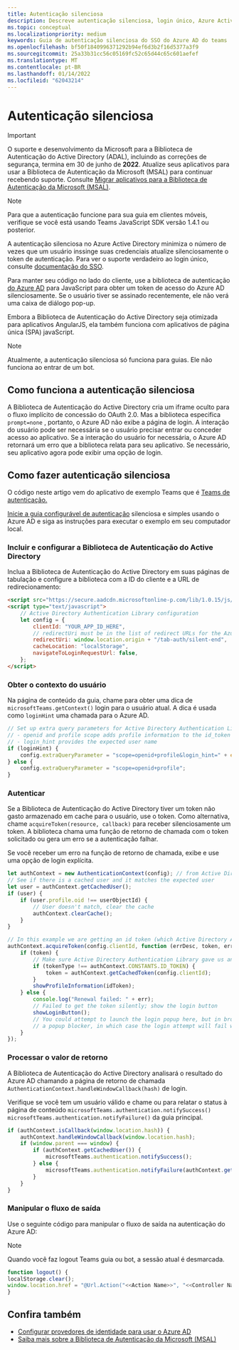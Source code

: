 ```yaml
---
title: Autenticação silenciosa
description: Descreve autenticação silenciosa, login único, Azure Active Directory para guias
ms.topic: conceptual
ms.localizationpriority: medium
keywords: Guia de autenticação silenciosa do SSO do Azure AD do teams
ms.openlocfilehash: bf50f1840996371292b94ef6d3b2f16d5377a3f9
ms.sourcegitcommit: 25a33b31cc56c05169fc52c65d44c65c601aefef
ms.translationtype: MT
ms.contentlocale: pt-BR
ms.lasthandoff: 01/14/2022
ms.locfileid: "62043214"
---
```

# <a name="silent-authentication"></a>Autenticação silenciosa

> [!IMPORTANT]
> O suporte e desenvolvimento da Microsoft para a Biblioteca de Autenticação do Active Directory (ADAL), incluindo as correções de segurança, termina em 30 de junho de **2022**. Atualize seus aplicativos para usar a Biblioteca de Autenticação da Microsoft (MSAL) para continuar recebendo suporte. Consulte [Migrar aplicativos para a Biblioteca de Autenticação da Microsoft (MSAL)](/azure/active-directory/develop/msal-migration).

> [!NOTE]
> Para que a autenticação funcione para sua guia em clientes móveis, verifique se você está usando Teams JavaScript SDK versão 1.4.1 ou posterior.

A autenticação silenciosa no Azure Active Directory minimiza o número de vezes que um usuário inssinge suas credenciais atualize silenciosamente o token de autenticação. Para ver o suporte verdadeiro ao login único, consulte [documentação do SSO](~/tabs/how-to/authentication/auth-aad-sso.md).

Para manter seu código no lado do cliente, use a biblioteca de autenticação [do Azure AD](/azure/active-directory/develop/active-directory-authentication-libraries) para JavaScript para obter um token de acesso do Azure AD silenciosamente. Se o usuário tiver se assinado recentemente, ele não verá uma caixa de diálogo pop-up.

Embora a Biblioteca de Autenticação do Active Directory seja otimizada para aplicativos AngularJS, ela também funciona com aplicativos de página única (SPA) javaScript.

> [!NOTE]
> Atualmente, a autenticação silenciosa só funciona para guias. Ele não funciona ao entrar de um bot.

## <a name="how-silent-authentication-works"></a>Como funciona a autenticação silenciosa

A Biblioteca de Autenticação do Active Directory cria um iframe oculto para o fluxo implícito de concessão do OAuth 2.0. Mas a biblioteca especifica `prompt=none` , portanto, o Azure AD não exibe a página de login. A interação do usuário pode ser necessária se o usuário precisar entrar ou conceder acesso ao aplicativo. Se a interação do usuário for necessária, o Azure AD retornará um erro que a biblioteca relata para seu aplicativo. Se necessário, seu aplicativo agora pode exibir uma opção de login.

## <a name="how-to-do-silent-authentication"></a>Como fazer autenticação silenciosa

O código neste artigo vem do aplicativo de exemplo Teams que é [Teams de autenticação.](https://github.com/OfficeDev/Microsoft-Teams-Samples/blob/main/samples/app-auth/nodejs/src/views/tab/silent/silent.hbs)

[Inicie a guia configurável de autenticação](https://github.com/OfficeDev/Microsoft-Teams-Samples/tree/main/samples/tab-channel-group-config-page-auth/csharp) silenciosa e simples usando o Azure AD e siga as instruções para executar o exemplo em seu computador local.

### <a name="include-and-configure-active-directory-authentication-library"></a>Incluir e configurar a Biblioteca de Autenticação do Active Directory

Inclua a Biblioteca de Autenticação do Active Directory em suas páginas de tabulação e configure a biblioteca com a ID do cliente e a URL de redirecionamento:

```html
<script src="https://secure.aadcdn.microsoftonline-p.com/lib/1.0.15/js/adal.min.js" integrity="sha384-lIk8T3uMxKqXQVVfFbiw0K/Nq+kt1P3NtGt/pNexiDby2rKU6xnDY8p16gIwKqgI" crossorigin="anonymous"></script>
<script type="text/javascript">
    // Active Directory Authentication Library configuration
    let config = {
        clientId: "YOUR_APP_ID_HERE",
        // redirectUri must be in the list of redirect URLs for the Azure AD app
        redirectUri: window.location.origin + "/tab-auth/silent-end",
        cacheLocation: "localStorage",
        navigateToLoginRequestUrl: false,
    };
</script>
```

### <a name="get-the-user-context"></a>Obter o contexto do usuário

Na página de conteúdo da guia, chame para obter uma dica de `microsoftTeams.getContext()` login para o usuário atual. A dica é usada como `loginHint` uma chamada para o Azure AD.

```javascript
// Set up extra query parameters for Active Directory Authentication Library
// - openid and profile scope adds profile information to the id_token
// - login_hint provides the expected user name
if (loginHint) {
    config.extraQueryParameter = "scope=openid+profile&login_hint=" + encodeURIComponent(loginHint);
} else {
    config.extraQueryParameter = "scope=openid+profile";
}
```

### <a name="authenticate"></a>Autenticar

Se a Biblioteca de Autenticação do Active Directory tiver um token não gasto armazenado em cache para o usuário, use o token. Como alternativa, chame `acquireToken(resource, callback)` para receber silenciosamente um token. A biblioteca chama uma função de retorno de chamada com o token solicitado ou gera um erro se a autenticação falhar.

Se você receber um erro na função de retorno de chamada, exibe e use uma opção de login explícita.

```javascript
let authContext = new AuthenticationContext(config); // from Active Directory Authentication Library
// See if there is a cached user and it matches the expected user
let user = authContext.getCachedUser();
if (user) {
    if (user.profile.oid !== userObjectId) {
        // User doesn't match, clear the cache
        authContext.clearCache();
    }
}

// In this example we are getting an id token (which Active Directory Authentication Library returns if we ask for resource = clientId)
authContext.acquireToken(config.clientId, function (errDesc, token, err, tokenType) {
    if (token) {
        // Make sure Active Directory Authentication Library gave us an ID token
        if (tokenType !== authContext.CONSTANTS.ID_TOKEN) {
            token = authContext.getCachedToken(config.clientId);
        }
        showProfileInformation(idToken);
    } else {
        console.log("Renewal failed: " + err);
        // Failed to get the token silently; show the login button
        showLoginButton();
        // You could attempt to launch the login popup here, but in browsers this could be blocked by
        // a popup blocker, in which case the login attempt will fail with the reason FailedToOpenWindow.
    }
});
```

### <a name="process-the-return-value"></a>Processar o valor de retorno

A Biblioteca de Autenticação do Active Directory analisará o resultado do Azure AD chamando a página de retorno de chamada `AuthenticationContext.handleWindowCallback(hash)` de login.

Verifique se você tem um usuário válido e chame ou para relatar o status à página de conteúdo `microsoftTeams.authentication.notifySuccess()` `microsoftTeams.authentication.notifyFailure()` da guia principal.

```javascript
if (authContext.isCallback(window.location.hash)) {
    authContext.handleWindowCallback(window.location.hash);
    if (window.parent === window) {
        if (authContext.getCachedUser()) {
            microsoftTeams.authentication.notifySuccess();
        } else {
            microsoftTeams.authentication.notifyFailure(authContext.getLoginError());
        }
    }
}
```

### <a name="handle-the-sign-out-flow"></a>Manipular o fluxo de saída

Use o seguinte código para manipular o fluxo de saída na autenticação do Azure AD:

> [!NOTE]
> Quando você faz logout Teams guia ou bot, a sessão atual é desmarcada.

```javascript
function logout() {
localStorage.clear();
window.location.href = "@Url.Action("<<Action Name>>", "<<Controller Name>>")";
}
```

## <a name="see-also"></a>Confira também

* [Configurar provedores de identidade para usar o Azure AD](../../../concepts/authentication/configure-identity-provider.md)
* [Saiba mais sobre a Biblioteca de Autenticação da Microsoft (MSAL)](/azure/active-directory/develop/msal-overview)

